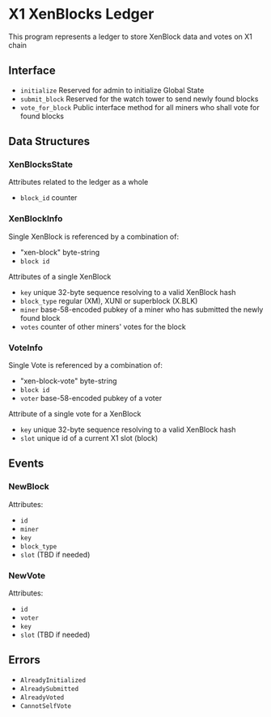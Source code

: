 # X1 XenBlocks Ledger

This program represents a ledger to store XenBlock data and votes on X1 chain

## Interface

- `initialize` Reserved for admin to initialize Global State
- `submit_block` Reserved for the watch tower to send newly found blocks
- `vote_for_block` Public interface method for all miners who shall vote for found blocks

## Data Structures

### XenBlocksState

Attributes related to the ledger as a whole

- `block_id` counter

### XenBlockInfo

Single XenBlock is referenced by a combination of:

- "xen-block" byte-string
- `block id`

Attributes of a single XenBlock

- `key` unique 32-byte sequence resolving to a valid XenBlock hash
- `block_type` regular (XM), XUNI or superblock (X.BLK)
- `miner` base-58-encoded pubkey of a miner who has submitted the newly found block
- `votes` counter of other miners' votes for the block

### VoteInfo

Single Vote is referenced by a combination of:

- "xen-block-vote" byte-string
- `block id`
- `voter` base-58-encoded pubkey of a voter

Attribute of a single vote for a XenBlock

- `key` unique 32-byte sequence resolving to a valid XenBlock hash
- `slot` unique id of a current X1 slot (block)

## Events

### NewBlock

Attributes:

- `id`
- `miner`
- `key`
- `block_type`
- `slot` (TBD if needed)

### NewVote

Attributes:

- `id`
- `voter`
- `key`
- `slot` (TBD if needed)

## Errors

- `AlreadyInitialized`
- `AlreadySubmitted`
- `AlreadyVoted`
- `CannotSelfVote`




